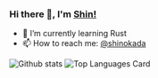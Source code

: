 ### Hi there 👋, I'm [Shin!](https://medium.com/@shinichiokada)


- 🌱 I’m currently learning Rust
- 📫 How to reach me: [@shinokada](https://twitter.com/shinokada)


![Github stats](https://github-readme-stats.vercel.app/api?username=shinokada&theme=highcontrast&show_icons=true&count_private=true)
![Top Languages Card](https://github-readme-stats.vercel.app/api/top-langs/?username=shinokada&layout=compact)
